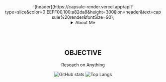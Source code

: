 <div align="center">
<!-- Header -->
![header](https://capsule-render.vercel.app/api?type=slice&color=0:EEFF00,100:a82da8&height=300&section=header&text=capsule%20render&fontSize=90);
  
<details>
<summary>About Me</summary>
<br><br>
<span>
  <img src="https://img.shields.io/badge/Python-322C2B?style=for-the-badge&logo=python&logoColor=FDDE55"/>
</span>
<span>
  <img src="https://img.shields.io/badge/typescript-322C2B?style=for-the-badge&logo=typescript&logoColor=3178C6"/>
</span>
<span>
  <img src="https://img.shields.io/badge/node.js-322C2B?style=for-the-badge&logo=nodedotjs&logoColor=5FA04E"/>
</span>
<span>
  <img src="https://img.shields.io/badge/html5-322C2B?style=for-the-badge&logo=html5&logoColor=E34F26"/>
</span>
<span>
  <img src="https://img.shields.io/badge/css3-322C2B?style=for-the-badge&logo=css3&logoColor=1572B6"/>
</span>
<span>
  <img src="https://img.shields.io/badge/Java-322C2B?style=for-the-badge&logo=Java&logoColor=C3002F"/>
</span>
</details>

<br><br>

## OBJECTIVE
Reseach on Anything


![GitHub stats](https://github-readme-stats.vercel.app/api?username=probationer070&show_icons=true&theme=apprentice)
![Top Langs](https://github-readme-stats.vercel.app/api/top-langs/?username=probationer070&layout=donut&theme=apprentice)
</div>
